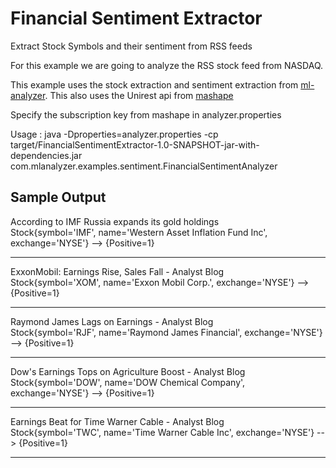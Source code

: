 Financial Sentiment Extractor
===========================

Extract Stock Symbols and their sentiment from RSS feeds

For this example we are going to analyze the RSS stock feed from NASDAQ.

This example uses the stock extraction and sentiment extraction from [ml-analyzer](https://www.mashape.com/mlanalyzer/ml-analyzer#!documentation).
This also uses the Unirest api from [mashape](https://www.mashape.com/)

Specify the subscription key from mashape in analyzer.properties

Usage : java -Dproperties=analyzer.properties -cp target/FinancialSentimentExtractor-1.0-SNAPSHOT-jar-with-dependencies.jar com.mlanalyzer.examples.sentiment.FinancialSentimentAnalyzer

Sample Output
-------------

According to IMF Russia expands its gold holdings  
Stock{symbol='IMF', name='Western Asset Inflation Fund Inc', exchange='NYSE'} --> {Positive=1}  

-------------------------------------------------------------------------

ExxonMobil: Earnings Rise, Sales Fall - Analyst Blog  
Stock{symbol='XOM', name='Exxon Mobil Corp.', exchange='NYSE'} --> {Positive=1}  

-------------------------------------------------------------------------

Raymond James Lags on Earnings - Analyst Blog  
Stock{symbol='RJF', name='Raymond James Financial', exchange='NYSE'} --> {Positive=1}  

-------------------------------------------------------------------------

Dow's Earnings Tops on Agriculture Boost - Analyst Blog  
Stock{symbol='DOW', name='DOW Chemical Company', exchange='NYSE'} --> {Positive=1}  

-------------------------------------------------------------------------

Earnings Beat for Time Warner Cable - Analyst Blog  
Stock{symbol='TWC', name='Time Warner Cable Inc', exchange='NYSE'} --> {Positive=1}  

-------------------------------------------------------------------------
